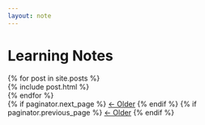 ```yaml
---
layout: note
---
```


<h1>Learning Notes</h1>
<!-- This loops through the paginated posts -->
{% for post in site.posts %}
<article>
{% include post.html %}
</article>
{% endfor %} 

<!-- Pagination links -->
<div class="pagination">
  {% if paginator.next_page %}
  <a class="prev" href="{{paginator.next_page}}">&larr; Older</a>
  {% endif %}
  {% if paginator.previous_page %}
  <a class="prev" href="{{paginator.next_page}}">&larr; Older</a>
  {% endif %}
</div>